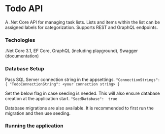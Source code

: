 # Todo API

A .Net Core API for managing task lists. Lists and items within the list can be assigned labels for categorization.
Supports REST and GraphQL endpoints.

### Techologies
.Net Core 3.1, EF Core, GraphQL (including playground), Swagger (documentation)

### Database Setup
Pass SQL Server connection string in the appsettings.
`"ConnectionStrings": { "TodoConnectionString": <your connection string> }`

Set the below flag in case seeding is needed. This will also ensure database creation at the application start.
`"SeedDatabase":  true`

Database migrations are also available.
It is recommended to first run the migration and then use seeding.

### Running the application